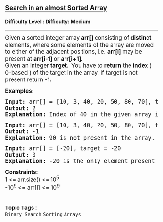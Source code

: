 <h2><a href="https://www.geeksforgeeks.org/problems/search-in-an-almost-sorted-array/1">Search in an almost Sorted Array</a></h2><h3>Difficulty Level : Difficulty: Medium</h3><hr><div class="problems_problem_content__Xm_eO" style="user-select: auto;"><p style="user-select: auto;"><span style="font-size: 14pt; user-select: auto;">Given a sorted integer array&nbsp;<strong style="user-select: auto;">arr[] </strong>consisting of <strong style="user-select: auto;">distinct </strong>elements, where some elements of the array are moved to either of the adjacent positions, i.e. <strong style="user-select: auto;">arr[i] </strong>may be present at <strong style="user-select: auto;">arr[i-1] </strong>or <strong style="user-select: auto;">arr[i+1]</strong>.<br style="user-select: auto;">Given an integer&nbsp;<strong style="user-select: auto;">target. &nbsp;</strong>You have to <strong style="user-select: auto;">return</strong> the <strong style="user-select: auto;">index </strong>( 0-based ) of the target in the array. If target is not present return <strong style="user-select: auto;">-1.</strong><br style="user-select: auto;"></span></p>
<p style="user-select: auto;"><span style="font-size: 14pt; user-select: auto;"><strong style="user-select: auto;">Examples:</strong></span></p>
<pre style="user-select: auto;"><span style="font-size: 14pt; user-select: auto;"><strong style="user-select: auto;">Input: </strong>arr[] = [10, 3, 40, 20, 50, 80, 70], target = 40<br style="user-select: auto;"><strong style="user-select: auto;">Output: </strong>2<br style="user-select: auto;"><strong style="user-select: auto;">Explanation: </strong>Index of 40 in the given array is 2.<br style="user-select: auto;"></span></pre>
<pre style="user-select: auto;"><span style="font-size: 14pt; user-select: auto;"><strong style="user-select: auto;">Input:</strong> arr[] = [10, 3, 40, 20, 50, 80, 70], target = 90<br style="user-select: auto;"><strong style="user-select: auto;">Output: </strong>-1<br style="user-select: auto;"><strong style="user-select: auto;">Explanation: </strong>90 is not present in the array.<br style="user-select: auto;"></span></pre>
<pre style="user-select: auto;"><strong style="user-select: auto;"><span style="font-size: 14pt; user-select: auto;">Input:</span></strong><span style="font-size: 14pt; user-select: auto;"> arr[] = [-20], target = -20<br style="user-select: auto;"><strong style="user-select: auto;">Output: </strong>0<br style="user-select: auto;"><strong style="user-select: auto;">Explanation: </strong>-20 is the only element present in the array.</span></pre>
<p style="user-select: auto;"><span style="font-size: 14pt; user-select: auto;"><strong style="user-select: auto;"><span style="font-size: large; user-select: auto;">Constraints:</span><br style="user-select: auto;"></strong><span style="font-size: large; user-select: auto;">1 &lt;= arr.size() &lt;= 10</span><sup style="user-select: auto;">5</sup></span><br style="user-select: auto;"><span style="font-size: 14pt; user-select: auto;">-10<sup style="user-select: auto;">9</sup> &lt;= arr[i] &lt;= 10<sup style="user-select: auto;">9</sup></span></p></div><br><p><span style=font-size:18px><strong>Topic Tags : </strong><br><code>Binary Search</code>&nbsp;<code>Sorting</code>&nbsp;<code>Arrays</code>&nbsp;